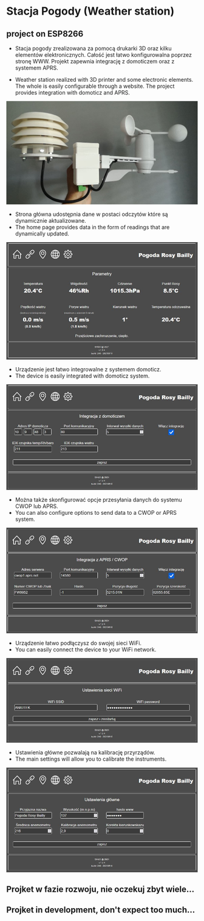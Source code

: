 # Stacja Pogody (Weather station)

## project on ESP8266

* Stacja pogody zrealizowana za pomocą drukarki 3D oraz kilku elementów elektronicznych.
Całość jest łatwo konfigurowalna poprzez stronę WWW. Projekt zapewnia integrację z domoticzem oraz z systemem APRS.

* Weather station realized with 3D printer and some electronic elements.
The whole is easily configurable through a website. The project provides integration with domoticz and APRS.

![GitHub Logo](/pic/photo_2021-06-27_17-55-55.jpg)

* Strona główna udostępnia dane w postaci odczytów które są dynamicznie aktualizowane.
* The home page provides data in the form of readings that are dynamically updated.

![GitHub Logo](/pic/index.jpg)

* Urządzenie jest łatwo integrowalne z systemem domoticz.
* The device is easily integrated with domoticz system.

![GitHub Logo](/pic/domoticz.jpg)

* Można także skonfigurować opcje przesyłania danych do systemu CWOP lub APRS.
* You can also configure options to send data to a CWOP or APRS system.

![GitHub Logo](/pic/aprs.jpg)

* Urządzenie łatwo podłączysz do swojej sieci WiFi.
* You can easily connect the device to your WiFi network.

![GitHub Logo](/pic/WiFi.JPG)

* Ustawienia główne pozwalają na kalibrację przyrządów.
* The main settings will allow you to calibrate the instruments.

![GitHub Logo](/pic/global-settings.jpg)

## Projket w fazie rozwoju, nie oczekuj zbyt wiele...
## Projket in development, don't expect too much...
